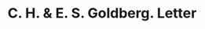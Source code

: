 ---
doi: 10.7916/D8155V3N
date_other: '1905'
date_other_textual: '1905'
form: correspondence
genre:
- Letters (correspondence)
name:
- C. H. & E. S. Goldberg
object_in_context_url: https://biggert.cul.columbia.edu/items/view/ave_biggert_00963
subject_hierarchical_geographic:
- New York, New York, United States
subject_name:
- C. H. & E. S. Goldberg
title: C. H. & E. S. Goldberg. Letter
sort_title: C. H. & E. S. Goldberg. Letter
call_number: ave_biggert_00963
coordinates:
- 40.71277777777778,-74.00583333333333
pid: ave_biggert_00963
identifiers: ave_biggert_00963
permalink: /biggert/ave_biggert_00963/
layout: iiif-image-page
---